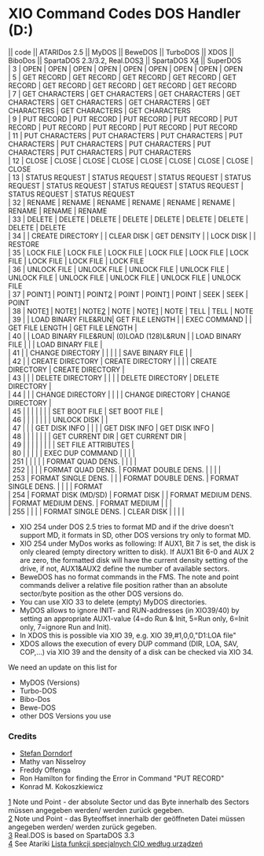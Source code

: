 # XIO Command Codes DOS Handler (D:)  
  
  
|| code  || ATARIDos 2.5       || MyDOS              || BeweDOS            || TurboDOS           || XDOS               || BiboDos            || SpartaDOS 2.3/3.2, Real.DOS[3](../3/index.md)  || SpartaDOS X[4](../4/index.md)     || SuperDOS  
|  3     | OPEN                | OPEN                | OPEN                | OPEN                | OPEN                | OPEN                | OPEN                | OPEN                | OPEN  
|  5     | GET RECORD          | GET RECORD          | GET RECORD          | GET RECORD          | GET RECORD          | GET RECORD          | GET RECORD          | GET RECORD          | GET RECORD  
|  7     | GET CHARACTERS      | GET CHARACTERS      | GET CHARACTERS      | GET CHARACTERS      | GET CHARACTERS      | GET CHARACTERS      | GET CHARACTERS      | GET CHARACTERS      | GET CHARACTERS  
|  9     | PUT RECORD          | PUT RECORD          | PUT RECORD          | PUT RECORD          | PUT RECORD          | PUT RECORD          | PUT RECORD          | PUT RECORD          | PUT RECORD  
| 11     | PUT CHARACTERS      | PUT CHARACTERS      | PUT CHARACTERS      | PUT CHARACTERS      | PUT CHARACTERS      | PUT CHARACTERS      | PUT CHARACTERS      | PUT CHARACTERS      | PUT CHARACTERS  
| 12     | CLOSE               | CLOSE               | CLOSE               | CLOSE               | CLOSE               | CLOSE               | CLOSE               | CLOSE               | CLOSE  
| 13     | STATUS REQUEST      | STATUS REQUEST      | STATUS REQUEST      | STATUS REQUEST      | STATUS REQUEST      | STATUS REQUEST      | STATUS REQUEST      | STATUS REQUEST      | STATUS REQUEST  
| 32     | RENAME              | RENAME              | RENAME              | RENAME              | RENAME              | RENAME              | RENAME              | RENAME              | RENAME  
| 33     | DELETE              | DELETE              | DELETE              | DELETE              | DELETE              | DELETE              | DELETE              | DELETE              | DELETE  
| 34     |                     | CREATE DIRECTORY    |                     | CLEAR DISK          | GET DENSITY         |                     | LOCK DISK           |                     | RESTORE  
| 35     | LOCK FILE           | LOCK FILE           | LOCK FILE           | LOCK FILE           | LOCK FILE           | LOCK FILE           | LOCK FILE           | LOCK FILE           | LOCK FILE  
| 36     | UNLOCK FILE         | UNLOCK FILE         | UNLOCK FILE         | UNLOCK FILE         | UNLOCK FILE         | UNLOCK FILE         | UNLOCK FILE         | UNLOCK FILE         | UNLOCK FILE  
| 37     | POINT[1](../1/index.md)            | POINT[1](../1/index.md)            | POINT[2](../2/index.md)            | POINT               | POINT[1](../1/index.md)            | POINT               | SEEK                | SEEK                | POINT  
| 38     | NOTE[1](../1/index.md)             | NOTE[1](../1/index.md)             | NOTE[2](../2/index.md)             | NOTE                | NOTE[1](../1/index.md)             | NOTE                | TELL                | TELL                | NOTE  
| 39     |                     | LOAD BINARY FILE&RUN| GET FILE LENGTH     |                     | EXEC COMMAND        |                     | GET FILE LENGTH     | GET FILE LENGTH     |  
| 40     |                     | LOAD BINARY FILE&RUN| (0)LOAD (128)L&RUN  |                     | LOAD BINARY FILE    |                     |                     | LOAD BINARY FILE    |  
| 41     |                     | CHANGE DIRECTORY    |                     |                     |                     |                     | SAVE BINARY FILE    |                     |  
| 42     |                     | CREATE DIRECTORY    | CREATE DIRECTORY    |                     |                     |                     | CREATE DIRECTORY    | CREATE DIRECTORY    |  
| 43     |                     |                     | DELETE DIRECTORY    |                     |                     |                     | DELETE DIRECTORY    | DELETE DIRECTORY    |  
| 44     |                     |                     | CHANGE DIRECTORY    |                     |                     |                     | CHANGE DIRECTORY    | CHANGE DIRECTORY    |  
| 45     |                     |                     |                     |                     |                     |                     | SET BOOT FILE       | SET BOOT FILE       |  
| 46     |                     |                     |                     |                     |                     |                     | UNLOCK DISK         |                     |  
| 47     |                     |                     | GET DISK INFO       |                     |                     |                     | GET DISK INFO       | GET DISK INFO       |  
| 48     |                     |                     |                     |                     |                     |                     | GET CURRENT DIR     | GET CURRENT DIR     |  
| 49     |                     |                     |                     |                     |                     |                     |                     | SET FILE ATTRIBUTES |  
| 80     |                     |                     |                     |                     | EXEC DUP COMMAND    |                     |                     |                     |  
| 251    |                     |                     |                     |                     | FORMAT QUAD   DENS. |                     |                     |                     |  
| 252    |                     |                     |                     | FORMAT QUAD   DENS. | FORMAT DOUBLE DENS. |                     |                     |                     |  
| 253    | FORMAT SINGLE DENS. |                     |                     | FORMAT DOUBLE DENS. | FORMAT SINGLE DENS. |                     |                     |                        | FORMAT  
| 254    | FORMAT DISK (MD/SD) | FORMAT DISK         |                     | FORMAT MEDIUM DENS. | FORMAT MEDIUM DENS. | FORMAT MEDIUM       |                     |                     |  
| 255    |                     |                     |                     | FORMAT SINGLE DENS. | CLEAR DISK          |                     |                     |                     |  
  
  
- XIO 254 under DOS 2.5 tries to format MD and if the drive doesn't support MD, it formats in SD, other DOS versions try only to format MD.  
- XIO 254 under MyDos works as following: If AUX1, Bit 7 is set, the disk is only cleared (empty directory written to disk). If AUX1 Bit 6-0 and AUX 2 are zero, the formatted disk will have the current density setting of the drive, if not, AUX1&AUX2 define the number of available sectors.  
- BeweDOS has no format commands in the FMS. The note and point commands deliver a relative file position rather than an absolute sector/byte position as the other DOS versions do.  
- You can use XIO 33 to delete (empty) MyDOS directories.  
- MyDOS allows to ignore INIT- and RUN-addresses (in XIO39/40) by setting an appropriate AUX1-value (4=do Run & Init, 5=Run only, 6=Init only, 7=ignore Run and Init).  
- In XDOS this is possible via XIO 39, e.g. XIO 39,#1,0,0,"D1:LOA file"  
- XDOS allows the execution of every DUP command (DIR, LOA, SAV, COP,...) via XIO 39 and the density of a disk can be checked via XIO 34.  
  
We need an update on this list for  
  
- MyDOS (Versions)  
- Turbo-DOS  
- Bibo-Dos  
- Bewe-DOS  
- other DOS Versions you use  
  
### Credits  
- [Stefan Dorndorf](http://www.abbuc.de/~bernd/friends/stefan-dietrich-dorndorf.html)  
- Mathy van Nisselroy  
- Freddy Offenga  
- Ron Hamilton for finding the Error in Command "PUT RECORD"  
- Konrad M. Kokoszkiewicz  
  
  
[1](../1/index.md) Note und Point - der absolute Sector und das Byte innerhalb des Sectors müssen angegeben werden/ werden zurück gegeben.  
[2](../2/index.md) Note und Point - das Byteoffset innerhalb der geöffneten Datei müssen angegeben werden/ werden zurück gegeben.  
[3](../3/index.md) Real.DOS is based on SpartaDOS 3.3  
[4](../4/index.md) See Atariki [Lista funkcji specjalnych CIO według urządzeń](http://atariki.krap.pl/index.php/Lista_funkcji_specjalnych_CIO_według_urządzeń)  
